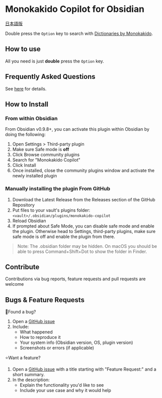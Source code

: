 # Monokakido Copilot for Obsidian

[日本語版](./README.ja.md)

Double press the `Option` key to search with [Dictionaries by Monokakido](https://www.monokakido.jp/en/dictionaries/app/index.html).

## How to use

All you need is just **double** press the `Option` key.

## Frequently Asked Questions

See [here](./docs/faq.md) for details.

## How to Install

### From within Obsidian

From Obsidian v0.9.8+, you can activate this plugin within Obsidian by doing the following:

1. Open Settings > Third-party plugin
2. Make sure Safe mode is **off**
3. Click Browse community plugins
4. Search for "Monokakido Copilot"
5. Click Install
6. Once installed, close the community plugins window and activate the newly installed plugin

### Manually installing the plugin From GitHub

1. Download the Latest Release from the Releases section of the GitHub Repository
2. Put files to your vault's plugins folder: `<vault>/.obsidian/plugins/monokakido-copilot`
3. Reload Obsidian
4. If prompted about Safe Mode, you can disable safe mode and enable the plugin. Otherwise head to Settings, third-party plugins, make sure safe mode is off and enable the plugin from there.

> Note: The .obsidian folder may be hidden. On macOS you should be able to press Command+Shift+Dot to show the folder in Finder.

## Contribute

Contributions via bug reports, feature requests and pull requests are welcome

## Bugs & Feature Requests

🐛Found a bug?

1. Open a [GitHub issue](https://github.com/NoHeartPen/obsidian-monokakido-copilot-plugin/issues)
2. Include:
    - What happened
    - How to reproduce it
    - Your system info (Obsidian version, OS, plugin version)
    - Screenshots or errors (if applicable)

⭐Want a feature?

1. Open a [GitHub issue](https://github.com/NoHeartPen/obsidian-monokakido-copilot-plugin/issues) with a title starting with "Feature Request:" and a short summary. 
2. In the description:
    - Explain the functionality you'd like to see
    - Include your use case and why it would help
